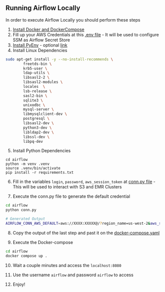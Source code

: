 ## Running Airflow Locally

In order to execute Airflow Locally you should perform these steps

1. [Install Docker and DockerCompose](https://docs.docker.com/engine/install/ubuntu/#install-using-the-convenience-script)
2. Fill up your AWS Credentials at this [.env file](./airflow/.env) - It will be used to configure SSM as Airflow Secret Store
3. [Install PyEnv](https://github.com/pyenv/pyenv) - optional [link](https://realpython.com/intro-to-pyenv/)
4. Install Linux Dependencies
```bash
sudo apt-get install -y --no-install-recommends \
        freetds-bin \
        krb5-user \
        ldap-utils \
        libsasl2-2 \
        libsasl2-modules \
        locales  \
        lsb-release \
        sasl2-bin \
        sqlite3 \
        unixodbc \
        mysql-server \
        libmysqlclient-dev \
        postgresql \
        libsasl2-dev \
        python3-dev \
        libldap2-dev \
        libssl-dev \
        libpq-dev
```
5. Install Python Dependencies
```
cd airflow
python -m venv .venv
source .venv/bin/activate
pip install -r requirements.txt
```

6. Fill in the variables `login`, `password`, `aws_session_token` at [conn.py file](./airflow/conn.py) - This will be used to interact with S3 and EMR Clusters

7. Execute the conn.py file to generate the default credential
```bash
cd airflow
python conn.py

# Generated Output
AIRFLOW_CONN_AWS_DEFAULT=aws://XXXX:XXXXX@/?region_name=us-west-2&aws_session_token=XXXX
```

8. Copy the output of the last step and past it on the [docker-compose.yaml](airflow/docker-compose.yaml)

9. Execute the Docker-compose
```bash
cd airflow
docker compose up .
```

10. Wait a couple minutes and access the `localhost:8080`

11. Use the username `airflow` and password `airflow` to access

12. Enjoy!

